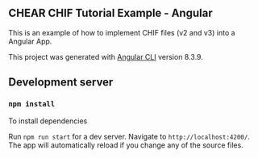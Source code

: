 ## CHEAR CHIF Tutorial Example - Angular

This is an example of how to implement CHIF files (v2 and v3) into a Angular App.

This project was generated with [Angular CLI](https://github.com/angular/angular-cli) version 8.3.9.

## Development server

### `npm install` 

To install dependencies

Run `npm run start` for a dev server. Navigate to `http://localhost:4200/`. The app will automatically reload if you change any of the source files.

